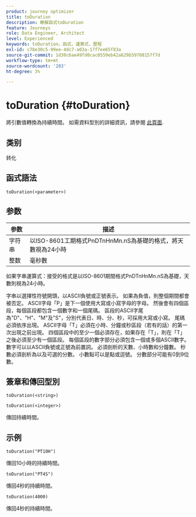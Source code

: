 ```yaml
---
product: journey optimizer
title: toDuration
description: 瞭解函式toDuration
feature: Journeys
role: Data Engineer, Architect
level: Experienced
keywords: toDuration，函式，運算式，歷程
exl-id: c78e30c5-99ee-4dc7-a03a-17f7ee65f83a
source-git-commit: 1d30c6ae49fd0cac0559eb42a629b59708157f7d
workflow-type: tm+mt
source-wordcount: '283'
ht-degree: 3%

---
```


# toDuration {#toDuration}

將引數值轉換為持續時間。 如需資料型別的詳細資訊，請參閱 [此頁面](../expression/data-types.md).

## 类别

转化

## 函式語法

`toDuration(<parameter>)`

## 参数

| 参数 | 描述 |
|--- |--- |
| 字符串 | 以ISO-8601工期格式PnDTnHnMn.nS為基礎的格式，將天數視為24小時 |
| 整数 | 毫秒數 |

如果字串運算式：接受的格式是以ISO-8601期間格式PnDTnHnMn.nS為基礎，天數則視為24小時。

字串以選擇性符號開頭，以ASCII負號或正號表示。 如果為負值，則整個期間都會被否定。 ASCII字母「P」是下一個使用大寫或小寫字母的字母。 然後會有四個區段，每個區段都包含一個數字和一個尾碼。 區段的ASCII字尾為&quot;D&quot;、&quot;H&quot;、&quot;M&quot;及&quot;S&quot;，分別代表日、時、分、秒，可採用大寫或小寫。 尾碼必須依序出現。 ASCII字母「T」必須在小時、分鐘或秒區段（若有的話）的第一次出現之前出現。 四個區段中的至少一個必須存在，如果存在「T」，則在「T」之後必須至少有一個區段。 每個區段的數字部分必須包含一個或多個ASCII數字。 數字可以以ASCII負號或正號為前置詞。 必須剖析的天數、小時數和分鐘數。 秒數必須剖析為以及可選的分數。 小數點可以是點或逗號。 分數部分可能有0到9位數。

## 簽章和傳回型別

`toDuration(<string>)`

`toDuration(<integer>)`

傳回持續時間。

## 示例

`toDuration("PT10H")`

傳回10小時的持續時間。

`toDuration("PT4S")`

傳回4秒的持續時間。

`toDuration(4000)`

傳回4秒的持續時間。
